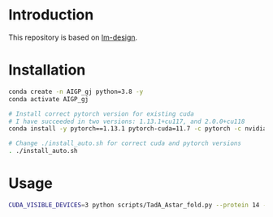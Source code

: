 # Introduction
This repository is based on [lm-design](https://github.com/facebookresearch/esm/tree/main/examples/lm-design).


# Installation

```bash
conda create -n AIGP_gj python=3.8 -y
conda activate AIGP_gj

# Install correct pytorch version for existing cuda
# I have succeeded in two versions: 1.13.1+cu117, and 2.0.0+cu118
conda install -y pytorch==1.13.1 pytorch-cuda=11.7 -c pytorch -c nvidia

# Change ./install_auto.sh for correct cuda and pytorch versions
. ./install_auto.sh
```

# Usage

```bash
CUDA_VISIBLE_DEVICES=3 python scripts/TadA_Astar_fold.py --protein 14 --keep_best 1500 --queue_size 1500 --iteration 2000000 --heuristic_evolution True --conf_threshold 0.85 --decline_rate 0.999

```